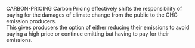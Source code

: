 CARBON-PRICING
Carbon Pricing effectively shifts the responsibility of paying for the damages of climate change from the public to the GHG emission producers.  
This gives producers the option of either reducing their emissions to avoid paying a high price or continue emitting but having to pay for their emissions. 
